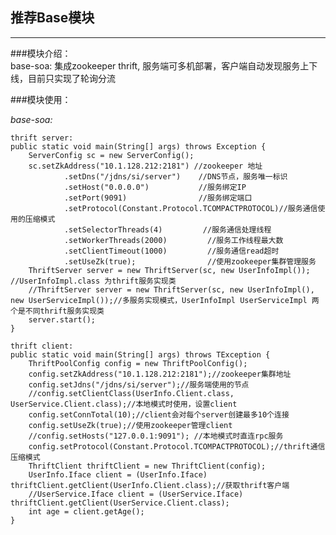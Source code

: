 ## 推荐Base模块
---
###模块介绍：  
base-soa: 集成zookeeper thrift, 服务端可多机部署，客户端自动发现服务上下线，目前只实现了轮询分流


###模块使用：

*base-soa:*
	
	thrift server:
	public static void main(String[] args) throws Exception {
        ServerConfig sc = new ServerConfig();
        sc.setZkAddress("10.1.128.212:2181") //zookeeper 地址
                .setDns("/jdns/si/server")    //DNS节点，服务唯一标识
                .setHost("0.0.0.0")           //服务绑定IP
                .setPort(9091)                //服务绑定端口
                .setProtocol(Constant.Protocol.TCOMPACTPROTOCOL)//服务通信使用的压缩模式
                .setSelectorThreads(4)         //服务通信处理线程
                .setWorkerThreads(2000)         //服务工作线程最大数
                .setClientTimeout(1000)         //服务通信read超时
                .setUseZk(true);                //使用zookeeper集群管理服务
        ThriftServer server = new ThriftServer(sc, new UserInfoImpl()); //UserInfoImpl.class 为thrift服务实现类
        //ThriftServer server = new ThriftServer(sc, new UserInfoImpl(), new UserServiceImpl());//多服务实现模式，UserInfoImpl UserServiceImpl 两个是不同thrift服务实现类
        server.start();
    }
	    
    thrift client:
    public static void main(String[] args) throws TException {
        ThriftPoolConfig config = new ThriftPoolConfig();
        config.setZkAddress("10.1.128.212:2181");//zookeeper集群地址
        config.setJdns("/jdns/si/server");//服务端使用的节点
        //config.setClientClass(UserInfo.Client.class, UserService.Client.class);//本地模式时使用，设置client
        config.setConnTotal(10);//client会对每个server创建最多10个连接
        config.setUseZk(true);//使用zookeeper管理client
        //config.setHosts("127.0.0.1:9091"); //本地模式时直连rpc服务
        config.setProtocol(Constant.Protocol.TCOMPACTPROTOCOL);//thrift通信压缩模式
        ThriftClient thriftClient = new ThriftClient(config);
        UserInfo.Iface client = (UserInfo.Iface) thriftClient.getClient(UserInfo.Client.class);//获取thrift客户端
        //UserService.Iface client = (UserService.Iface) thriftClient.getClient(UserService.Client.class);
        int age = client.getAge();
    }